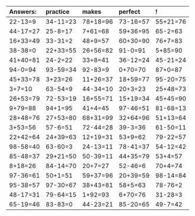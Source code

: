 | Answers: | practice | makes | perfect | ! |
| :--- | :--- | :--- | :--- | :--- |
| 22-13=9 | 34-11=23 | 78+18=96 | 73-16=57 | 55+21=76 | 
| 44-17=27 | 25-8=17 | 7+61=68 | 59+36=95 | 65-2=63 | 
| 16+33=49 | 33-31=2 | 48+9=57 | 60+30=90 | 76+7=83 | 
| 38-38=0 | 22+33=55 | 26+56=82 | 91-0=91 | 5+85=90 | 
| 41+40=81 | 24-2=22 | 33+8=41 | 36-12=24 | 45-21=24 | 
| 94-0=94 | 93-59=34 | 92-83=9 | 0+70=70 | 87+0=87 | 
| 45+33=78 | 3+23=26 | 11+26=37 | 18+59=77 | 95-20=75 | 
| 3+7=10 | 63-54=9 | 44-34=10 | 20+3=23 | 25+48=73 | 
| 26+53=79 | 72-53=19 | 16+55=71 | 15+19=34 | 45+45=90 | 
| 9+79=88 | 94+1=95 | 41+4=45 | 97-46=51 | 81-68=13 | 
| 28+48=76 | 27+53=80 | 68+31=99 | 32+64=96 | 51+13=64 | 
| 3+53=56 | 57-6=51 | 72-44=28 | 39-3=36 | 61-50=11 | 
| 22+42=64 | 24+39=63 | 12+19=31 | 53+9=62 | 79-22=57 | 
| 98-58=40 | 63-60=3 | 24-13=11 | 78-41=37 | 54-12=42 | 
| 85-48=37 | 29+21=50 | 50-39=11 | 44+35=79 | 53+4=57 | 
| 8+18=26 | 84-14=70 | 20+7=27 | 52-46=6 | 70+4=74 | 
| 97-36=61 | 50+1=51 | 59+37=96 | 20+39=59 | 98-14=84 | 
| 95-38=57 | 97-30=67 | 38+43=81 | 58+5=63 | 78-76=2 | 
| 48-17=31 | 79-64=15 | 1+92=93 | 6+70=76 | 31-28=3 | 
| 65-19=46 | 83-83=0 | 44-23=21 | 85-20=65 | 49-7=42 | 
